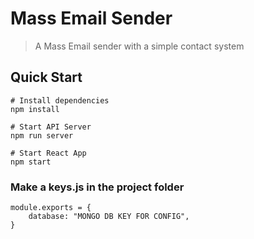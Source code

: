 # Mass Email Sender
> A Mass Email sender with a simple contact system

## Quick Start
```
# Install dependencies
npm install

# Start API Server
npm run server

# Start React App
npm start
```
### Make a keys.js in the project folder
```
module.exports = {
    database: "MONGO DB KEY FOR CONFIG",
}
```
